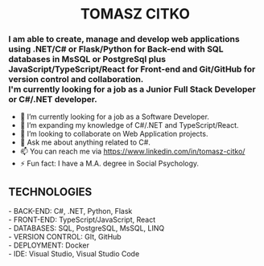 <h1 align="center"> TOMASZ CITKO </h1>
<h3> I am able to create, manage and develop web applications using .NET/C# or Flask/Python for Back-end with SQL databases in MsSQL or PostgreSql plus JavaScript/TypeScript/React for Front-end and Git/GitHub for version control and collaboration.<br/>
I'm currently looking for a job as a Junior Full Stack Developer or C#/.NET developer. </h3>

- 🔭 I’m currently looking for a job as a Software Developer.
- 🌱 I’m expanding my knowledge of C#/.NET and TypeScript/React.
- 👯 I’m looking to collaborate on Web Application projects.
- 💬 Ask me about anything related to C#.
- 📫 You can reach me via https://www.linkedin.com/in/tomasz-citko/
- ⚡ Fun fact: I have a M.A. degree in Social Psychology.

<h2>TECHNOLOGIES</h2>
- BACK-END: C#, .NET, Python, Flask<br/>
- FRONT-END: TypeScript/JavaScript, React<br/>
- DATABASES: SQL, PostgreSQL, MsSQL, LINQ<br/>
- VERSION CONTROL: GIt, GitHub<br/>
- DEPLOYMENT: Docker<br/>
- IDE: Visual Studio, Visual Studio Code<br/>
